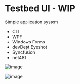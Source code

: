 # Testbed UI - WIP

Simple application system
- CLI
- WPF
- Windows Forms
- devDept Eyeshot
- Syncfusion
- net481

![image](https://github.com/stephensmitchell/TestbedUI/assets/5302428/a716ea77-4ef5-42f1-96bf-c4ab6e88597d)


![image](https://github.com/stephensmitchell/TestbedUI/assets/5302428/46abeb2d-b2f5-448a-8b8e-cb012b03a55f)
